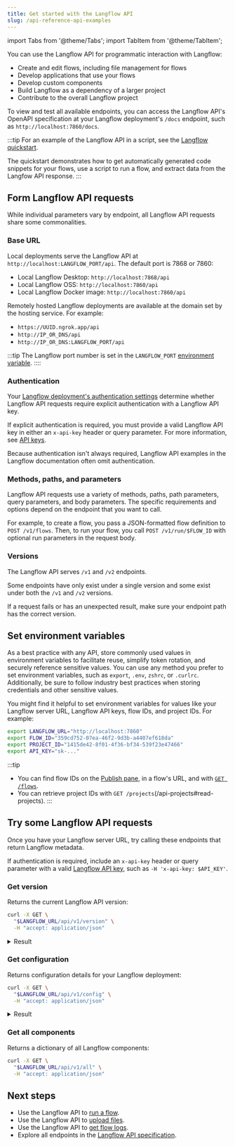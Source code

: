 ```yaml
---
title: Get started with the Langflow API
slug: /api-reference-api-examples
---
```


import Tabs from '@theme/Tabs';
import TabItem from '@theme/TabItem';

You can use the Langflow API for programmatic interaction with Langflow:

* Create and edit flows, including file management for flows
* Develop applications that use your flows
* Develop custom components
* Build Langflow as a dependency of a larger project
* Contribute to the overall Langflow project

To view and test all available endpoints, you can access the Langflow API's OpenAPI specification at your Langflow deployment's `/docs` endpoint, such as `http://localhost:7860/docs`.

:::tip
For an example of the Langflow API in a script, see the [Langflow quickstart](/get-started-quickstart).

The quickstart demonstrates how to get automatically generated code snippets for your flows, use a script to run a flow, and extract data from the Langfow API response.
:::

## Form Langflow API requests

While individual parameters vary by endpoint, all Langflow API requests share some commonalities.

### Base URL

Local deployments serve the Langflow API at `http://localhost:LANGFLOW_PORT/api`.
The default port is 7868 or 7860:

* Local Langflow Desktop: `http://localhost:7868/api`
* Local Langflow OSS: `http://localhost:7860/api`
* Local Langflow Docker image: `http://localhost:7860/api`

Remotely hosted Langflow deployments are available at the domain set by the hosting service.
For example:

* `https://UUID.ngrok.app/api`
* `http://IP_OR_DNS/api`
* `http://IP_OR_DNS:LANGFLOW_PORT/api`

:::tip
The Langflow port number is set in the `LANGFLOW_PORT` [environment variable](/environment-variables).
::::

### Authentication

Your [Langflow deployment's authentication settings](/configuration-authentication) determine whether Langflow API requests require explicit authentication with a Langflow API key.

If explicit authentication is required, you must provide a valid Langflow API key in either an `x-api-key` header or query parameter.
For more information, see [API keys](/configuration-api-keys).

Because authentication isn't always required, Langflow API examples in the Langflow documentation often omit authentication.

### Methods, paths, and parameters

Langflow API requests use a variety of methods, paths, path parameters, query parameters, and body parameters.
The specific requirements and options depend on the endpoint that you want to call.

For example, to create a flow, you pass a JSON-formatted flow definition to `POST /v1/flows`.
Then, to run your flow, you call `POST /v1/run/$FLOW_ID` with optional run parameters in the request body.

### Versions

The Langflow API serves `/v1` and `/v2` endpoints.

Some endpoints have only exist under a single version and some exist under both the `/v1` and `/v2` versions.

If a request fails or has an unexpected result, make sure your endpoint path has the correct version.

## Set environment variables

As a best practice with any API, store commonly used values in environment variables to facilitate reuse, simplify token rotation, and securely reference sensitive values.
You can use any method you prefer to set environment variables, such as `export`, `.env`, `zshrc`, or `.curlrc`.
Additionally, be sure to follow industry best practices when storing credentials and other sensitive values.

You might find it helpful to set environment variables for values like your Langflow server URL, Langflow API keys, flow IDs, and project IDs.
For example:

```bash
export LANGFLOW_URL="http://localhost:7860"
export FLOW_ID="359cd752-07ea-46f2-9d3b-a4407ef618da"
export PROJECT_ID="1415de42-8f01-4f36-bf34-539f23e47466"
export API_KEY="sk-..."
```

:::tip
- You can find flow IDs on the [Publish pane](/concepts-publish), in a flow's URL, and with [`GET /flows`](/api-flows#read-flows).
- You can retrieve project IDs with `GET /projects`(/api-projects#read-projects).
:::

## Try some Langflow API requests

Once you have your Langflow server URL, try calling these endpoints that return Langflow metadata.

If authentication is required, include an `x-api-key` header or query parameter with a valid [Langflow API key](/configuration-api-keys), such as `-H 'x-api-key: $API_KEY'`.

### Get version

Returns the current Langflow API version:

```bash
curl -X GET \
  "$LANGFLOW_URL/api/v1/version" \
  -H "accept: application/json"
```

<details>
<summary>Result</summary>
```text
{
    "version": "1.1.1",
    "main_version": "1.1.1",
    "package": "Langflow"
}
```
</details>

### Get configuration

Returns configuration details for your Langflow deployment:

```bash
curl -X GET \
  "$LANGFLOW_URL/api/v1/config" \
  -H "accept: application/json"
```

<details>
<summary>Result</summary>
```json
{
  "feature_flags": {
    "mvp_components": false
  },
  "frontend_timeout": 0,
  "auto_saving": true,
  "auto_saving_interval": 1000,
  "health_check_max_retries": 5,
  "max_file_size_upload": 100
}
```
</details>

### Get all components

Returns a dictionary of all Langflow components:

```bash
curl -X GET \
  "$LANGFLOW_URL/api/v1/all" \
  -H "accept: application/json"
```

## Next steps

- Use the Langflow API to [run a flow](/api-flows-run).
- Use the Langflow API to [upload files](/api-files).
- Use the Langflow API to [get flow logs](/api-logs).
- Explore all endpoints in the [Langflow API specification](/api).